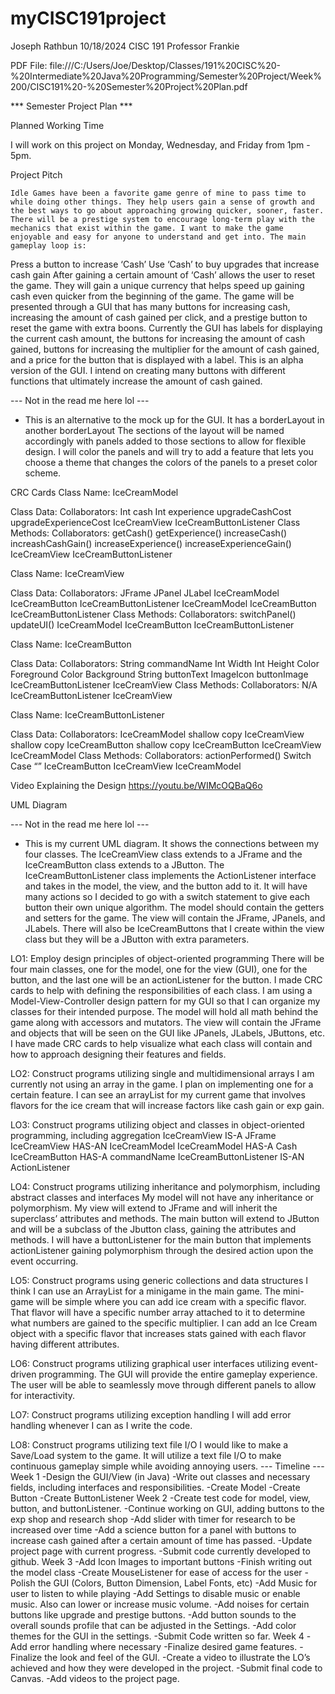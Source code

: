 # myCISC191project

Joseph Rathbun
10/18/2024
CISC 191
Professor Frankie

PDF File: file:///C:/Users/Joe/Desktop/Classes/191%20CISC%20-%20Intermediate%20Java%20Programming/Semester%20Project/Week%200/CISC191%20-%20Semester%20Project%20Plan.pdf

*** Semester Project Plan ***

Planned Working Time

I will work on this project on Monday, Wednesday, and Friday from 1pm - 5pm.

Project Pitch

	Idle Games have been a favorite game genre of mine to pass time to while doing other things. They help users gain a sense of growth and the best ways to go about approaching growing quicker, sooner, faster. There will be a prestige system to encourage long-term play with the mechanics that exist within the game. I want to make the game enjoyable and easy for anyone to understand and get into. The main gameplay loop is:

Press a button to increase ‘Cash’
Use ‘Cash’ to buy upgrades that increase cash gain
After gaining a certain amount of ‘Cash’ allows the user to reset the game. They will gain a unique currency that helps speed up gaining cash even quicker from the beginning of the game.
The game will be presented through a GUI that has many buttons for increasing cash, increasing the amount of cash gained per click, and a prestige button to reset the game with extra boons. 
Currently the GUI has labels for displaying the current cash amount, the buttons for increasing the amount of cash gained, buttons for increasing the multiplier for the amount of cash gained, and a price for the button that is displayed with a label. This is an alpha version of the GUI. I intend on creating many buttons with different functions that ultimately increase the amount of cash gained.

--- Not in the read me here lol ---

* This is an alternative to the mock up for the GUI. It has a borderLayout in another borderLayout The sections of the layout will be named accordingly with panels added to those sections to allow for flexible design. I will color the panels and will try to add a feature that lets you choose a theme that changes the colors of the panels to a preset color scheme.










CRC Cards
Class Name: IceCreamModel


Class Data:
Collaborators:
Int cash
Int experience
upgradeCashCost
upgradeExperienceCost
IceCreamView
IceCreamButtonListener
Class Methods:
Collaborators:
getCash()
getExperience()
increaseCash()
increashCashGain()
increaseExperience()
increaseExperienceGain()
IceCreamView
IceCreamButtonListener


Class Name: IceCreamView


Class Data:
Collaborators:
JFrame
JPanel
JLabel
IceCreamModel
IceCreamButton
IceCreamButtonListener
IceCreamModel
IceCreamButton
IceCreamButtonListener
Class Methods:
Collaborators:
switchPanel()
updateUI()
IceCreamModel
IceCreamButton
IceCreamButtonListener



Class Name: IceCreamButton


Class Data:
Collaborators:
String commandName
Int Width
Int Height
Color Foreground
Color Background
String buttonText
ImageIcon buttonImage
IceCreamButtonListener
IceCreamView
Class Methods:
Collaborators:
N/A
IceCreamButtonListener
IceCreamView


Class Name: IceCreamButtonListener


Class Data:
Collaborators:
IceCreamModel shallow copy
IceCreamView shallow copy
IceCreamButton shallow copy
IceCreamButton
IceCreamView
IceCreamModel
Class Methods:
Collaborators:
actionPerformed()
Switch
Case “”
IceCreamButton
IceCreamView
IceCreamModel


Video Explaining the Design 
https://youtu.be/WIMcOQBaQ6o

UML Diagram

--- Not in the read me here lol ---

* This is my current UML diagram. It shows the connections between my four classes. The IceCreamView class extends to a JFrame and the IceCreamButton class extends to a JButton. The IceCreamButtonListener class implements the ActionListener interface and takes in the model, the view, and the button add to it. It will have many actions so I decided to go with a switch statement to give each button their own unique algorithm. The model should contain the getters and setters for the game. The view will contain the JFrame, JPanels, and JLabels. There will also be IceCreamButtons that I create within the view class but they will be a JButton with extra parameters. 

LO1: Employ design principles of object-oriented programming 
There will be four main classes, one for the model, one for the view (GUI), one for the button, and the last one will be an actionListener for the button. I made CRC cards to help with defining the responsibilities of each class. I am using a Model-View-Controller design pattern for my GUI so that I can organize my classes for their intended purpose. The model will hold all math behind the game along with accessors and mutators. The view will contain the JFrame and objects that will be seen on the GUI like JPanels, JLabels, JButtons, etc. I have made CRC cards to help visualize what each class will contain and how to approach designing their features and fields.

LO2: Construct programs utilizing single and multidimensional arrays
I am currently not using an array in the game. I plan on implementing one for a certain feature. I can see an arrayList for my current game that involves flavors for the ice cream that will increase factors like cash gain or exp gain.

LO3: Construct programs utilizing object and classes in object-oriented programming, including aggregation
IceCreamView IS-A JFrame
IceCreamView HAS-AN IceCreamModel
IceCreamModel HAS-A Cash
IceCreamButton HAS-A commandName
IceCreamButtonListener IS-AN ActionListener

LO4: Construct programs utilizing inheritance and polymorphism, including abstract classes and interfaces
My model will not have any inheritance or polymorphism. My view will extend to JFrame and will inherit the superclass’ attributes and methods. The main button will extend to JButton and will be a subclass of the Jbutton class, gaining the attributes and methods. I will have a buttonListener for the main button that implements actionListener gaining polymorphism through the desired action upon the event occurring.

LO5: Construct programs using generic collections and data structures
I think I can use an ArrayList for a minigame in the main game. The mini-game will be simple where you can add ice cream with a specific flavor. That flavor will have a specific number array attached to it to 
determine what numbers are gained to the specific multiplier. I can add an Ice Cream object with a specific flavor that increases stats gained with each flavor having different attributes.

LO6: Construct programs utilizing graphical user interfaces utilizing event-driven programming.
The GUI will provide the entire gameplay experience. The user will be able to seamlessly move through different panels to allow for interactivity.

LO7: Construct programs utilizing exception handling
I will add error handling whenever I can as I write the code.

LO8: Construct programs utilizing text file I/O
I would like to make a Save/Load system to the game. It will utilize a text file I/O to make continuous gameplay simple while avoiding annoying users. 
--- Timeline ---
Week 1
-Design the GUI/View (in Java)
-Write out classes and necessary fields, including interfaces and responsibilities.
-Create Model
-Create Button
-Create ButtonListener
Week 2
-Create test code for model, view, button, and buttonListener.
-Continue working on GUI, adding buttons to the exp shop and research shop
-Add slider with timer for research to be increased over time
-Add a science button for a panel with buttons to increase cash gained after a certain amount of time has passed.
-Update project page with current progress.
-Submit code currently developed to github.
Week 3
-Add Icon Images to important buttons 
-Finish writing out the model class
-Create MouseListener for ease of access for the user
-Polish the GUI (Colors, Button Dimension, Label Fonts, etc)
-Add Music for user to listen to while playing
-Add Settings to disable music or enable music. Also can lower or increase music volume.
-Add noises for certain buttons like upgrade and prestige buttons.
-Add button sounds to the overall sounds profile that can be adjusted in the Settings.
-Add color themes for the GUI in the settings.
-Submit Code written so far.
Week 4
-Add error handling where necessary
-Finalize desired game features.
-Finalize the look and feel of the GUI.
-Create a video to illustrate the LO’s achieved and how they were developed in the project.
-Submit final code to Canvas.
-Add videos to the project page.


	

